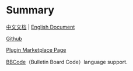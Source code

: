 # Summary

[中文文档](README.md) | [English Document](README_en.md)

[Github](https://github.com/DragonKnightOfBreeze/BBCode)

[Plugin Marketplace Page](https://plugins.jetbrains.com/plugin/20769-bbcode)

[BBCode](https://www.bbcode.org/)（Bulletin Board Code）language support.
